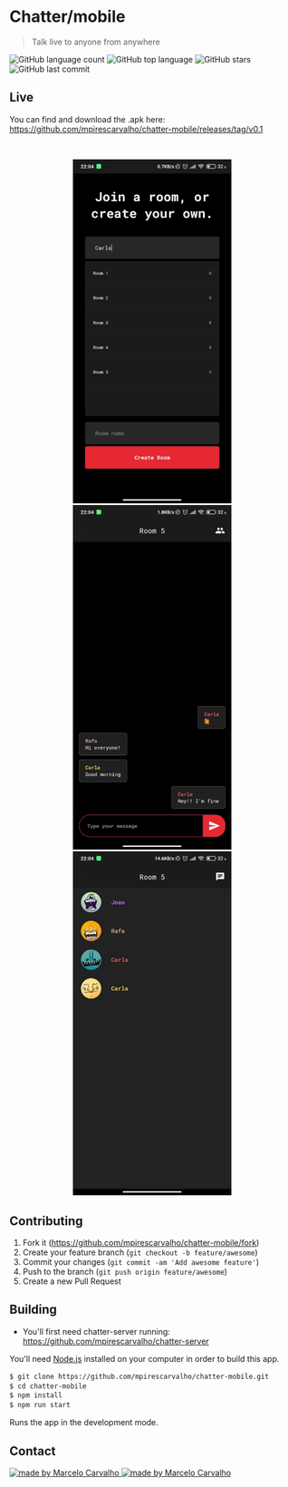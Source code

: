 # Chatter/mobile

> Talk live to anyone from anywhere

<p align="start">
	  <img alt="GitHub language count" src="https://img.shields.io/github/languages/count/mpirescarvalho/chatter-mobile?style=flat">
	  <img alt="GitHub top language" src="https://img.shields.io/github/languages/top/mpirescarvalho/chatter-mobile">
	  <img alt="GitHub stars" src="https://img.shields.io/github/stars/mpirescarvalho/chatter-mobile?style=social">
	  <img alt="GitHub last commit" src="https://img.shields.io/github/last-commit/mpirescarvalho/chatter-mobile">
</p>

## Live

You can find and download the .apk here:
https://github.com/mpirescarvalho/chatter-mobile/releases/tag/v0.1

<br />

<p align="center">
  <img width="280" alt="Chatter mobile room list" title="#Chatter" src="./assets/chatter-mobile-room-list.jpeg" />

  <img width="280" alt="Chatter mobile chat room" title="#Chatter" src="./assets/chatter-mobile-room.jpeg" />

  <img width="280" alt="Chatter mobile participants" title="#Chatter" src="./assets/chatter-mobile-participants.jpeg" />
</p>

## Contributing

1. Fork it (<https://github.com/mpirescarvalho/chatter-mobile/fork>)
2. Create your feature branch (`git checkout -b feature/awesome`)
3. Commit your changes (`git commit -am 'Add awesome feature'`)
4. Push to the branch (`git push origin feature/awesome`)
5. Create a new Pull Request

## Building

- You'll first need chatter-server running: https://github.com/mpirescarvalho/chatter-server

You'll need [Node.js](https://nodejs.org) installed on your computer in order to build this app.

```bash
$ git clone https://github.com/mpirescarvalho/chatter-mobile.git
$ cd chatter-mobile
$ npm install
$ npm run start
```

Runs the app in the development mode.<br/>

## Contact

<a href="https://github.com/mpirescarvalho">
  <img alt="made by Marcelo Carvalho" src="https://img.shields.io/badge/made%20by-Marcelo Carvalho-%237519C1">
</a>
<a href="mailto:mpirescarvalho17@gmail.com">
  <img alt="made by Marcelo Carvalho" src="https://img.shields.io/badge/-mpirescarvalho17@gmail.com-c14438?style=flat-square&logo=Gmail&logoColor=white&link=mailto:mpirescarvalho17@gmail.com" />
</a>
